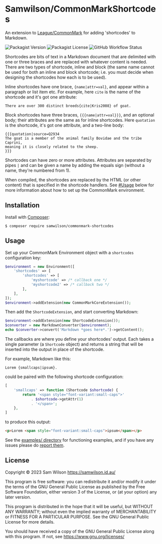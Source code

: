 Samwilson/CommonMarkShortcodes
==============================

An extension to [League/CommonMark](https://commonmark.thephpleague.com)
for adding 'shortcodes' to Markdown.

![Packagist Version](https://img.shields.io/packagist/v/samwilson/commonmark-shortcodes)
![Packagist License](https://img.shields.io/packagist/l/samwilson/commonmark-shortcodes)
![GitHub Workflow Status](https://img.shields.io/github/actions/workflow/status/samwilson/commonmark-shortcodes/ci.yml?branch=main)

Shortcodes are bits of text in a Markdown document
that are delimited with one or three braces
and are replaced with whatever content is needed.
There are two types of shortcode, inline and block
(the same name cannot be used for both an inline and block shortcode;
i.e. you must decide when designing the shortcodes how each is to be used).

Inline shortcodes have one brace, `{name|attr=val}`, and appear within a paragraph or list item etc. For example, here `cite` is the name of the shortcode and it's got one attribute:

```
There are over 300 distinct breeds{cite|Kris2008} of goat.
```

Block shortcodes have three braces, `{{{name|attr=val}}}`, and an optional body;
their attributes are the same as for inline shortcodes.
Here `quotation` is the shortcode, it's got one attribute, and a two-line body:

```
{{{quotation|source=Q2934
The goat is a member of the animal family Bovidae and the tribe Caprini,
meaning it is closely related to the sheep.
}}}
```

Shortcodes can have zero or more attributes.
Attributes are separated by pipes `|`
and can be given a name by adding the equals sign
(without a name, they're numbered from 1).

When compiled, the shortcodes are replaced by the HTML (or other content)
that is specified in the shortcode handlers.
See [#Usage](#Usage) below for more information
about how to set up the CommonMark environment.

## Installation

Install with [Composer](https://getcomposer.org/):

```
$ composer require samwilson/commonmark-shortcodes
```

## Usage

Set up your CommonMark Environment object with a `shortcodes` configuration key:

```php
$environment = new Environment([
    'shortcodes' => [
        'shortcodes' => [
            'myshortcode' => /* callback one */
            'myshortcode2' => /* callback two */
        ],
    ],
]);
$environment->addExtension(new CommonMarkCoreExtension());
```

Then add the `ShortcodeExtension`, and start converting Markdown:

```php
$environment->addExtension(new ShortcodeExtension());
$converter = new MarkdownConverter($environment);
echo $converter->convert('Markdown *goes here*.')->getContent();
```

The callbacks are where you define your shortcodes' output.
Each takes a single parameter (a `Shortcode` object)
and returns a string that will be inserted into the output in place of the shortcode.

For example, Markdown like this:

```
Lorem {smallcaps|ipsum}.
```

could be paired with the following shortcode configuration:

```php
[
    'smallcaps' => function (Shortcode $shortcode) {
        return '<span style="font-variant:small-caps">'
            . $shortcode->getAttr(1)
            . '</span>';
    },
]
```

to produce this output:

```html
<p>Lorem <span style="font-variant:small-caps">ipsum</span></p>
```

See the [examples/ directory](/examples/) for functioning examples,
and if you have any issues please do
[report them](https://github.com/samwilson/commonmark-shortcodes/issues).

## License

Copyright © 2023 Sam Wilson https://samwilson.id.au/

This program is free software: you can redistribute it and/or modify it under the terms of
the GNU General Public License as published by the Free Software Foundation,
either version 3 of the License, or (at your option) any later version.

This program is distributed in the hope that it will be useful, but WITHOUT ANY WARRANTY;
without even the implied warranty of MERCHANTABILITY or FITNESS FOR A PARTICULAR PURPOSE.
See the GNU General Public License for more details.

You should have received a copy of the GNU General Public License along with this program.
If not, see https://www.gnu.org/licenses/
